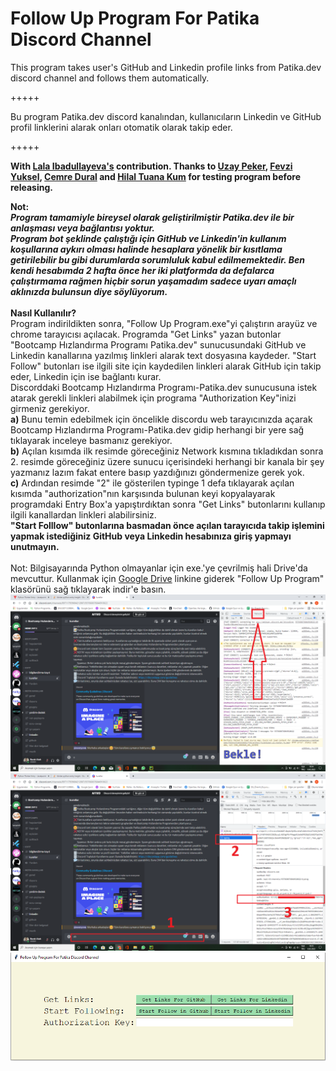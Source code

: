 # Follow Up Program For Patika Discord Channel

This program takes user's GitHub and Linkedin profile links from Patika.dev discord channel and follows them automatically.

+++++

Bu program Patika.dev discord kanalından, kullanıcıların Linkedin ve GitHub profil linklerini alarak onları otomatik olarak takip eder.

+++++

**With [Lala Ibadullayeva's](https://github.com/Lala2398) contribution.
Thanks to [Uzay Peker](https://github.com/spacegondar), [Fevzi Yuksel](https://github.com/FevziYuksel), [Cemre Dural](https://github.com/cemredural) and [Hilal Tuana Kum](https://github.com/hilallkum) for testing program before releasing.**

**Not:**\
    ***Program tamamiyle bireysel olarak geliştirilmiştir Patika.dev ile bir anlaşması veya bağlantısı yoktur.\
Program bot şeklinde çalıştığı için GitHub ve Linkedin'in kullanım koşullarına aykırı olması halinde hesaplara yönelik bir kısıtlama getirilebilir bu gibi durumlarda sorumluluk kabul edilmemektedir. Ben kendi hesabımda 2 hafta önce her iki platformda da defalarca çalıştırmama rağmen hiçbir sorun yaşamadım sadece uyarı amaçlı aklınızda bulunsun diye söylüyorum.***
\
\
**Nasıl Kullanılır?**\
    Program indirildikten sonra, "Follow Up Program.exe"yi çalıştırın arayüz ve chrome tarayıcısı açılacak. Programda "Get Links" yazan butonlar "Bootcamp Hızlandırma Programı Patika.dev" sunucusundaki GitHub ve Linkedin kanallarına yazılmış linkleri alarak text dosyasına kaydeder. "Start Follow" butonları ise ilgili site için kaydedilen linkleri alarak GitHub için takip eder, Linkedin için ise bağlantı kurar.\
Discorddaki Bootcamp Hızlandırma Programı-Patika.dev sunucusuna istek atarak gerekli linkleri alabilmek için programa "Authorization Key"inizi girmeniz gerekiyor.\
**a)** Bunu temin edebilmek için öncelikle discordu web tarayıcınızda açarak Bootcamp Hızlandırma Programı-Patika.dev gidip herhangi bir yere sağ tıklayarak inceleye basmanız gerekiyor.\
**b)** Açılan kısımda ilk resimde göreceğiniz Network kısmına tıkladıkdan sonra 2. resimde göreceğiniz üzere sunucu içerisindeki herhangi bir kanala bir şey yazmanız lazım fakat entere basıp yazdığınızı göndermenize gerek yok.\
**c)** Ardından resimde "2" ile gösterilen typinge 1 defa tıklayarak açılan kısımda "authorization"nın karşısında bulunan keyi kopyalayarak programdaki Entry Box'a yapıştırdıktan sonra "Get Links" butonlarını kullanıp ilgili kanallardan linkleri alabilirsiniz.\
**"Start Folllow" butonlarına basmadan önce açılan tarayıcıda takip işlemini yapmak istediğiniz GitHub veya Linkedin hesabınıza giriş yapmayı unutmayın.**
\
\
Not: Bilgisayarında Python olmayanlar için exe.'ye çevrilmiş hali Drive'da mevcuttur. Kullanmak için [Google Drive](https://drive.google.com/drive/folders/1hZsF2VD5sz37u8QR87cdCVR2_K07du08?usp=sharing)  linkine giderek "Follow Up Program" klasörünü sağ tıklayarak indir'e basın.
\
![Image_1](image_one.png)
![Image_2](image_two.png)
![Image_3](program.png)
